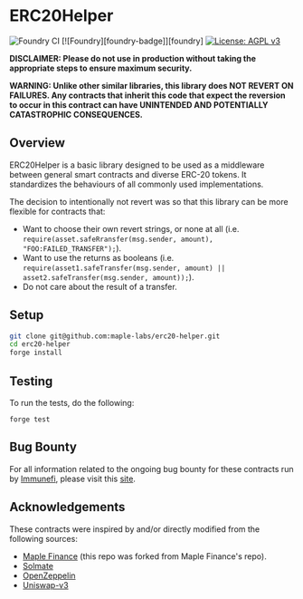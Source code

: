 # ERC20Helper

![Foundry CI](https://github.com/makerdao/dss-conduits/actions/workflows/ci.yml/badge.svg)
[![Foundry][foundry-badge]][foundry]
[![License: AGPL v3](https://img.shields.io/badge/License-AGPL%20v3-blue.svg)](https://github.com/makerdao/dss-conduits/blob/master/LICENSE)

**DISCLAIMER: Please do not use in production without taking the appropriate steps to ensure maximum security.**

**WARNING: Unlike other similar libraries, this  library does NOT REVERT ON FAILURES. Any contracts that inherit this code that expect the reversion to occur in this contract can have UNINTENDED AND POTENTIALLY CATASTROPHIC CONSEQUENCES.**

## Overview

ERC20Helper is a basic library designed to be used as a middleware between general smart contracts and diverse ERC-20 tokens. It standardizes the behaviours of all commonly used implementations.

The decision to intentionally not revert was so that this library can be more flexible for contracts that:
- Want to choose their own revert strings, or none at all (i.e. `require(asset.safeRransfer(msg.sender, amount), "FOO:FAILED_TRANSFER");`).
- Want to use the returns as booleans (i.e. `require(asset1.safeTransfer(msg.sender, amount) || asset2.safeTransfer(msg.sender, amount));`).
- Do not care about the result of a transfer.

## Setup

```sh
git clone git@github.com:maple-labs/erc20-helper.git
cd erc20-helper
forge install
```

## Testing

To run the tests, do the following:

```
forge test
```

## Bug Bounty

For all information related to the ongoing bug bounty for these contracts run by [Immunefi](https://immunefi.com/), please visit this [site](https://immunefi.com/bounty/maple/).

## Acknowledgements

These contracts were inspired by and/or directly modified from the following sources:

- [Maple Finance](https://github.com/maple-labs/erc20-helper/blob/main/src/ERC20Helper.sol) (this repo was forked from Maple Finance's repo).
- [Solmate](https://github.com/Rari-Capital/solmate)
- [OpenZeppelin](https://github.com/OpenZeppelin/openzeppelin-contracts)
- [Uniswap-v3](https://github.com/Uniswap/uniswap-v3-core/blob/main/contracts/libraries/TransferHelper.sol)
